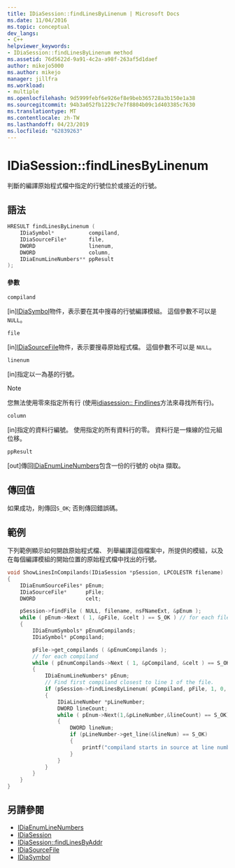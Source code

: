 ```yaml
---
title: IDiaSession::findLinesByLinenum | Microsoft Docs
ms.date: 11/04/2016
ms.topic: conceptual
dev_langs:
- C++
helpviewer_keywords:
- IDiaSession::findLinesByLinenum method
ms.assetid: 76d5622d-9a91-4c2a-a98f-263af5d1daef
author: mikejo5000
ms.author: mikejo
manager: jillfra
ms.workload:
- multiple
ms.openlocfilehash: 9d5999febf6e926ef8e9beb365728a3b150e1a38
ms.sourcegitcommit: 94b3a052fb1229c7e7f8804b09c1d403385c7630
ms.translationtype: MT
ms.contentlocale: zh-TW
ms.lasthandoff: 04/23/2019
ms.locfileid: "62839263"
---
```

# <a name="idiasessionfindlinesbylinenum"></a>IDiaSession::findLinesByLinenum
判斷的編譯原始程式檔中指定的行號位於或接近的行號。

## <a name="syntax"></a>語法

```C++
HRESULT findLinesByLinenum ( 
    IDiaSymbol*           compiland,
    IDiaSourceFile*       file,
    DWORD                 linenum,
    DWORD                 column,
    IDiaEnumLineNumbers** ppResult
);
```

#### <a name="parameters"></a>參數
`compiland`

[in][IDiaSymbol](../../debugger/debug-interface-access/idiasymbol.md)物件，表示要在其中搜尋的行號編譯模組。 這個參數不可以是 `NULL`。

`file`

[in][IDiaSourceFile](../../debugger/debug-interface-access/idiasourcefile.md)物件，表示要搜尋原始程式檔。 這個參數不可以是 `NULL`。

`linenum`

[in]指定以一為基的行號。

> [!NOTE]
> 您無法使用零來指定所有行 (使用[idiasession:: Findlines](../../debugger/debug-interface-access/idiasession-findlines.md)方法來尋找所有行)。

`column`

[in]指定的資料行編號。 使用指定的所有資料行的零。 資料行是一條線的位元組位移。

`ppResult`

[out]傳回[IDiaEnumLineNumbers](../../debugger/debug-interface-access/idiaenumlinenumbers.md)包含一份的行號的 objta 擷取。

## <a name="return-value"></a>傳回值
如果成功，則傳回`S_OK`; 否則傳回錯誤碼。

## <a name="example"></a>範例
下列範例顯示如何開啟原始程式檔、 列舉編譯這個檔案中，所提供的模組，以及在每個編譯模組的開始位置的原始程式檔中找出的行號。

```C++
void ShowLinesInCompilands(IDiaSession *pSession, LPCOLESTR filename)
{
    IDiaEnumSourceFiles* pEnum;
    IDiaSourceFile*      pFile;
    DWORD                celt;

    pSession->findFile ( NULL, filename, nsFNameExt, &pEnum );
    while ( pEnum->Next ( 1, &pFile, &celt ) == S_OK ) // for each file
    {
        IDiaEnumSymbols* pEnumCompilands;
        IDiaSymbol* pCompiland;

        pFile->get_compilands ( &pEnumCompilands );
        // for each compiland
        while ( pEnumCompilands->Next ( 1, &pCompiland, &celt ) == S_OK )
        {
            IDiaEnumLineNumbers* pEnum;
            // Find first compiland closest to line 1 of the file.
            if (pSession->findLinesByLinenum( pCompiland, pFile, 1, 0, &pEnum ) == S_OK)
            {
                IDiaLineNumber *pLineNumber;
                DWORD lineCount;
                while ( pEnum->Next(1,&pLineNumber,&lineCount) == S_OK)
                {
                    DWORD lineNum;
                    if (pLineNumber->get_line(&lineNum) == S_OK)
                    {
                        printf("compiland starts in source at line number = %lu\n",lineNum);
                    }
                }
            }
        }
    }
}
```

## <a name="see-also"></a>另請參閱
- [IDiaEnumLineNumbers](../../debugger/debug-interface-access/idiaenumlinenumbers.md)
- [IDiaSession](../../debugger/debug-interface-access/idiasession.md)
- [IDiaSession::findLinesByAddr](../../debugger/debug-interface-access/idiasession-findlinesbyaddr.md)
- [IDiaSourceFile](../../debugger/debug-interface-access/idiasourcefile.md)
- [IDiaSymbol](../../debugger/debug-interface-access/idiasymbol.md)
